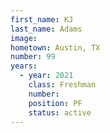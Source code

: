 ```yaml
---
first_name: KJ
last_name: Adams
image: 
hometown: Austin, TX
number: 99
years:
  - year: 2021
    class: Freshman
    number: 
    position: PF
    status: active
---
```

